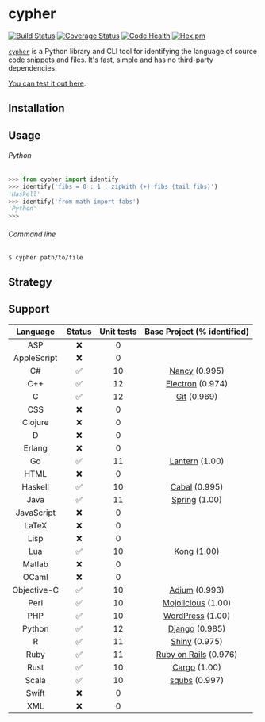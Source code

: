 # cypher

[![Build Status](https://travis-ci.org/jdkato/cypher.svg?branch=master)](https://travis-ci.org/jdkato/cypher) [![Coverage Status](https://coveralls.io/repos/github/jdkato/cypher/badge.svg?branch=master)](https://coveralls.io/github/jdkato/cypher?branch=master) [![Code Health](https://landscape.io/github/jdkato/cypher/master/landscape.svg?style=flat)](https://landscape.io/github/jdkato/cypher/master) [![Hex.pm](https://img.shields.io/hexpm/l/plug.svg?maxAge=2592000)](https://github.com/jdkato/cypher/blob/master/LICENSE.txt)

[`cypher`](https://en.wikipedia.org/wiki/Cypher_(Marvel_Comics)) is a Python library and CLI tool for identifying the language of source code snippets and files. It's fast, simple and has no third-party dependencies.

[You can test it out here](http://jdkato.github.io/cypher/).

## Installation

## Usage

###### Python

```python
>>> from cypher import identify
>>> identify('fibs = 0 : 1 : zipWith (+) fibs (tail fibs)')
'Haskell'
>>> identify('from math import fabs')
'Python'
>>>
```

###### Command line

```
$ cypher path/to/file
```

## Strategy

## Support

|   Language    |       Status          |      Unit tests   | Base Project (% identified)   |
|:-----------:  |:------------------:   |:---------------:  |:---------------------------:  |
|     ASP       |         :x:           |        0          |                               |
| AppleScript   |         :x:           |        0          |                               |
|      C#       | :white_check_mark:    |        10         | [Nancy](https://github.com/NancyFx/Nancy.git) (0.995)                             |
|     C++       | :white_check_mark:    |        12         | [Electron](https://github.com/apple/swift) (0.974)          |
|      C        | :white_check_mark:    |        12         | [Git](https://github.com/git/git) (0.969)            |
|     CSS       |         :x:           |        0          |                               |
|   Clojure     |         :x:           |        0          |                               |
|      D        |         :x:           |        0          |                               |
|    Erlang     |         :x:           |        0          |                               |
|      Go       | :white_check_mark:    |        11         | [Lantern](https://github.com/getlantern/lantern.git) (1.00)                              |
|     HTML      |         :x:           |        0          |                               |
|   Haskell     | :white_check_mark:    |        10         | [Cabal](https://github.com/haskell/cabal) (0.995)          |
|     Java      | :white_check_mark:    |        11         | [Spring](https://github.com/spring-projects/spring-framework.git) (1.00)                              |
|  JavaScript   |         :x:           |        0          |                               |
|    LaTeX      |         :x:           |        0          |                               |
|     Lisp      |         :x:           |        0          |                               |
|     Lua       | :white_check_mark:    |        10         | [Kong](https://github.com/Mashape/kong) (1.00)                              |
|    Matlab     |         :x:           |        0          |                               |
|    OCaml      |         :x:           |        0          |                               |
| Objective-C   | :white_check_mark:    |        10         | [Adium](https://github.com/adium/adium.git) (0.993)                             |
|     Perl      | :white_check_mark:    |        10         | [Mojolicious](https://github.com/kraih/mojo) (1.00)                          |
|     PHP       | :white_check_mark:    |        10         | [WordPress](https://github.com/WordPress/WordPress) (1.00) |
|    Python     | :white_check_mark:    |        12         | [Django](https://github.com/django/django) (0.985)            |
|      R        | :white_check_mark:    |        11         | [Shiny](https://github.com/rstudio/shiny) (0.975)             |
|     Ruby      | :white_check_mark:    |        11         | [Ruby on Rails](https://github.com/rails/rails) (0.976)          |
|     Rust      | :white_check_mark:    |        10         | [Cargo](https://github.com/rust-lang/cargo.git) (1.00)    |
|    Scala      | :white_check_mark:    |        10         | [squbs](https://github.com/paypal/squbs.git) (0.997)                       |
|    Swift      |         :x:           |        0          |                               |
|     XML       |         :x:           |        0          |                               |
